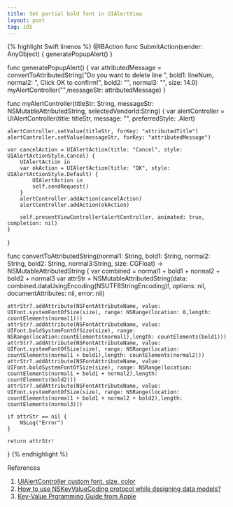 ```yaml
---
title: Set partial bold font in UIAlertView
layout: post
tag: iOS
---
```


{% highlight Swift linenos %}
@IBAction func SubmitAction(sender: AnyObject) { 
    generatePopupAlert() 
}

func generatePopupAlert() { 
    var attributedMessage = convertToAttributedString("Do you want to delete line ", bold1: lineNum, normal2: ", Click OK to confirm!", bold2: "", normal3: "", size: 14.0) 
    myAlertController("",messageStr: attributedMessage) 
}

func myAlertController(titleStr: String, messageStr: NSMutableAttributedString, selectedVendorId:String) { 
    var alertController = UIAlertController(title: titleStr, message: "", preferredStyle: .Alert)

    alertController.setValue(titleStr, forKey: "attributedTitle")
    alertController.setValue(messageStr, forKey: "attributedMessage")

    var cancelAction = UIAlertAction(title: "Cancel", style: UIAlertActionStyle.Cancel) {
        UIAlertAction in
        var okAction = UIAlertAction(title: "OK", style: UIAlertActionStyle.Default) {
            UIAlertAction in
            self.sendRequest()
        }
        alertController.addAction(cancelAction)
        alertController.addAction(okAction)

        self.presentViewController(alertController, animated: true, completion: nil) 
    }
}

func convertToAttributedString(normal1: String, bold1: String, normal2: String, bold2: String, normal3:String, size: CGFloat) -> NSMutableAttributedString { 
    var combined = normal1 + bold1 + normal2 + bold2 + normal3 
    var attrStr = NSMutableAttributedString(data: combined.dataUsingEncoding(NSUTF8StringEncoding)!, options: nil, documentAttributes: nil, error: nil) 
    
    attrStr?.addAttribute(NSFontAttributeName, value: UIFont.systemFontOfSize(size), range: NSRange(location: 0,length: countElements(normal1)))
    attrStr?.addAttribute(NSFontAttributeName, value: UIFont.boldSystemFontOfSize(size), range: NSRange(location:countElements(normal1),length: countElements(bold1)))
    attrStr?.addAttribute(NSFontAttributeName, value: UIFont.systemFontOfSize(size), range: NSRange(location: countElements(normal1 + bold1),length: countElements(normal2)))
    attrStr?.addAttribute(NSFontAttributeName, value: UIFont.boldSystemFontOfSize(size), range: NSRange(location: countElements(normal1 + bold1 + normal2),length: countElements(bold2)))
    attrStr?.addAttribute(NSFontAttributeName, value: UIFont.systemFontOfSize(size), range: NSRange(location: countElements(normal1 + bold1 + normal2 + bold2),length: countElements(normal3)))

    if attrStr == nil {
        NSLog("Error")
    }
    
    return attrStr! 
}
{% endhighlight %}

References    
1. [UIAlertController custom font, size, color](http://stackoverflow.com/questions/26460706/uialertcontroller-custom-font-size-color)     
2. [How to use NSKeyValueCoding protocol while designing data models?](http://stackoverflow.com/questions/14940514/how-to-use-nskeyvaluecoding-protocol-while-designing-data-models)     
3. [Key-Value Prgramming Guide from Apple](https://developer.apple.com/library/ios/documentation/Cocoa/Conceptual/KeyValueCoding/Articles/KeyValueCoding.html)